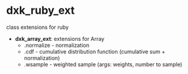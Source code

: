 # dxk_ruby_ext
class extensions for ruby




- **dxk_array_ext**: extensions for Array
  - .normalize - normalization
  - .cdf - cumulative distribution function (cumulative sum + normalization)
  - .wsample - weighted sample (args: weights, number to sample)
